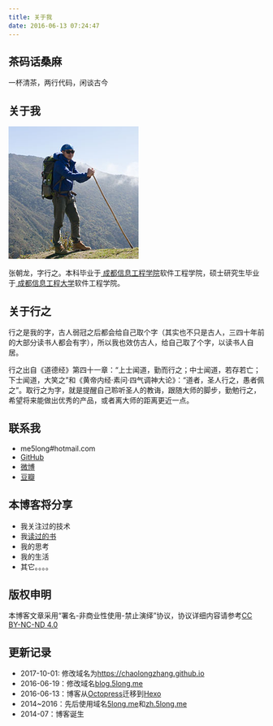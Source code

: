 ```yaml
---
title: 关于我
date: 2016-06-13 07:24:47
---
```


## 茶码话桑麻

一杯清茶，两行代码，闲谈古今

## 关于我

![](/assets/images/me/me_2.jpg)

张朝龙，字行之。本科毕业于<a href="http://www.cuit.edu.cn/" target="_blank"> 成都信息工程学院</a>软件工程学院，硕士研究生毕业于<a href="http://www.cuit.edu.cn/" target="_blank"> 成都信息工程大学</a>软件工程学院。

## 关于行之

行之是我的字，古人弱冠之后都会给自己取个字（其实也不只是古人，三四十年前的大部分读书人都会有字），所以我也效仿古人，给自己取了个字，以读书人自居。

行之出自《道德经》第四十一章：“上士闻道，勤而行之；中士闻道，若存若亡；下士闻道，大笑之”和《黄帝内经·素问·四气调神大论》：“道者，圣人行之，愚者佩之”。取行之为字，就是提醒自己聆听圣人的教诲，跟随大师的脚步，勤勉行之，希望将来能做出优秀的产品，或者离大师的距离更近一点。

## 联系我

*  me5long#hotmail.com
*  [GitHub](https://github.com/chaolongzhang)
*  [微博](http://www.weibo.com/5longme/home)
*  [豆瓣](http://www.douban.com/people/71231513/)

## 本博客将分享

*  我关注过的技术
*  我[读过的书](http://book.douban.com/people/71231513/)
*  我的思考
*  我的生活
*  其它。。。。

## 版权申明

本博客文章采用“署名-非商业性使用-禁止演绎”协议，协议详细内容请参考[CC BY-NC-ND 4.0](http://creativecommons.org/licenses/by-nc-nd/4.0/)

## 更新记录

* 2017-10-01: 修改域名为<https://chaolongzhang.github.io>
*  2016-06-19：修改域名[blog.5long.me](http://blog.5long.me)
*  2016-06-13：博客从[Octopress](http://octopress.org/)迁移到[Hexo](https://hexo.io/)
*  2014~2016：先后使用域名[5long.me](http://5long.me)和[zh.5long.me](http://zh.5long.me)
*  2014-07：博客诞生
